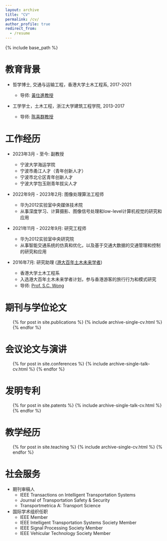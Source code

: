 ```yaml
---
layout: archive
title: "CV"
permalink: /cv/
author_profile: true
redirect_from:
  - /resume
---
```


{% include base_path %}

教育背景
======
* 哲学博士, 交通与运输工程，香港大学土木工程系, 2017-2021
  * 导师: [黃仕進教授](https://www.civil.hku.hk/scwong/)

* 工学学士，土木工程，浙江大学建筑工程学院, 2013-2017
  * 导师: [陈喜群教授](https://person.zju.edu.cn/en/xiqun)

工作经历
======
* 2023年3月 - 至今: 副教授
  * 宁波大学海运学院
  * 宁波市甬江人才（青年创新人才）
  * 宁波市北仑区青年创新人才
  * 宁波大学包玉刚青年拔尖人才

* 2022年9月 - 2023年2月: 图像处理算法工程师
  * 华为2012实验室中央媒体技术院
  * 从事深度学习、计算摄影、图像信号处理和low-level计算机视觉的研究和应用

* 2021年11月 - 2022年9月: 研究工程师
  * 华为2012实验室中央研究院
  * 从事智能交通系统的仿真和优化，以及基于交通大数据的交通管理和控制的研究和应用

* 2016年7月: 研究助理 ([港大百年土木未来学者](https://www.civil.hku.hk/hkuccfs/))
  * 香港大学土木工程系
  * 入选港大百年土木未来学者计划，参与香港游客的旅行行为和模式研究
  * 导师: [Prof. S.C. Wong](https://www.civil.hku.hk/scwong/)

期刊与学位论文
======
  <ul>{% for post in site.publications %}
    {% include archive-single-cv.html %}
  {% endfor %}</ul>
  
会议论文与演讲
======
  <ul>{% for post in site.conferences %}
    {% include archive-single-talk-cv.html %}
  {% endfor %}</ul>

发明专利
======
  <ul>{% for post in site.patents %}
    {% include archive-single-talk-cv.html %}
  {% endfor %}</ul>
  
教学经历
======
  <ul>{% for post in site.teaching %}
    {% include archive-single-cv.html %}
  {% endfor %}</ul>
  
社会服务
======
* 期刊审稿人
  * IEEE Transactions on Intelligent Transportation Systems
  * Journal of Transportation Safety & Security
  * Transportmetrica A: Transport Science
* 国际学术组织任职
  * IEEE Member
  * IEEE Intelligent Transportation Systems Society Member
  * IEEE Signal Processing Society Member
  * IEEE Vehicular Technology Society Member
